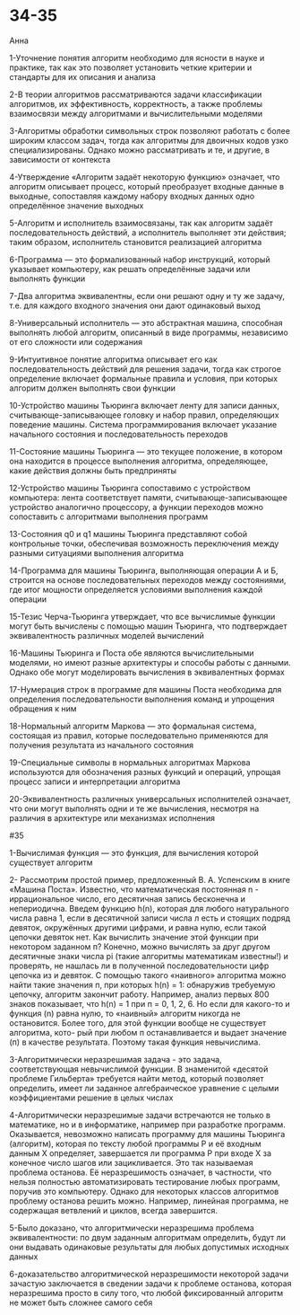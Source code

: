 # 34-35
Анна

1-Уточнение понятия алгоритм необходимо для ясности в науке и практике, так как это позволяет установить четкие критерии и стандарты для их описания и анализа

2-В теории алгоритмов рассматриваются задачи классификации алгоритмов, их эффективность, корректность, а также проблемы взаимосвязи между алгоритмами и вычислительными моделями

3-Алгоритмы обработки символьных строк позволяют работать с более широким классом задач, тогда как алгоритмы для двоичных кодов узко специализированы. Однако можно рассматривать и те, и другие, в зависимости от контекста

4-Утверждение «Алгоритм задаёт некоторую функцию» означает, что алгоритм описывает процесс, который преобразует входные данные в выходные, сопоставляя каждому набору входных данных одно определённое значение выходных

5-Алгоритм и исполнитель взаимосвязаны, так как алгоритм задаёт последовательность действий, а исполнитель выполняет эти действия; таким образом, исполнитель становится реализацией алгоритма

6-Программа — это формализованный набор инструкций, который указывает компьютеру, как решать определённые задачи или выполнять функции

7-Два алгоритма эквивалентны, если они решают одну и ту же задачу, т.е. для каждого входного значения они дают одинаковый выход

8-Универсальный исполнитель — это абстрактная машина, способная выполнять любой алгоритм, описанный в виде программы, независимо от его сложности или содержания

9-Интуитивное понятие алгоритма описывает его как последовательность действий для решения задачи, тогда как строгое определение включает формальные правила и условия, при которых алгоритм должен выполнять свои функции

10-Устройство машины Тьюринга включает ленту для записи данных, считывающе-записывающее головку и набор правил, определяющих поведение машины. Система программирования включает указание начального состояния и последовательность переходов

11-Состояние машины Тьюринга — это текущее положение, в котором она находится в процессе выполнения алгоритма, определяющее, какие действия должны быть предприняты

12-Устройство машины Тьюринга сопоставимо с устройством компьютера: лента соответствует памяти, считывающе-записывающее устройство аналогично процессору, а функции переходов можно сопоставить с алгоритмами выполнения программ

13-Состояния q0 и q1 машины Тьюринга представляют собой контрольные точки, обеспечивая возможность переключения между разными ситуациями выполнения алгоритма

14-Программа для машины Тьюринга, выполняющая операции А и Б, строится на основе последовательных переходов между состояниями, где итог мощности определяется условиями выполнения каждой операции

15-Тезис Черча-Тьюринга утверждает, что все вычислимые функции могут быть вычислены с помощью машин Тьюринга, что подтверждает эквивалентность различных моделей вычислений

16-Машины Тьюринга и Поста обе являются вычислительными моделями, но имеют разные архитектуры и способы работы с данными. Однако обе могут моделировать вычисления в эквивалентных формах

17-Нумерация строк в программе для машины Поста необходима для определения последовательности выполнения команд и упрощения обращения к ним

18-Нормальный алгоритм Маркова — это формальная система, состоящая из правил, которые последовательно применяются для получения результата из начального состояния

19-Специальные символы в нормальных алгоритмах Маркова используются для обозначения разных функций и операций, упрощая процесс записи и интерпретации алгоритма

20-Эквивалентность различных универсальных исполнителей означает, что они могут выполнять одни и те же вычисления, несмотря на различия в архитектуре или механизмах исполнения

#35

1-Вычислимая функция — это функция, для вычисления которой существует алгоритм

2- Рассмотрим простой пример, предложенный В. А. Успенским в книге «Машина Поста». Известно, что математическая постоянная n - иррациональное число, его десятичная запись бесконечна и непериодична. Введем функцию 
h(n), которая для любого натурального числа равна 1, если в десятичной записи числа л есть и стоящих подряд девяток, окружённых другими цифрами, и равна нулю, если такой цепочки девяток нет. Как вычислить значение этой функции при некотором заданном п? Конечно, можно вычислять за друг другом десятичные знаки числа pi (такие алгоритмы математикам известны!) и проверять, не нашлась ли в полученной последовательности цифр цепочка из и девяток. С помощью такого «наивного» алгоритма можно найти такие значения п, при которых h(n) = 1: обнаружив требуемую цепочку, алгоритм закончит работу. Например, анализ первых 800 знаков показывает, что h(n) = 1 при п = 0, 1, 2, 6. Но если для какого-то и функция (n) равна нулю, то «наивный» алгоритм никогда не остановится. Более того, для этой функции вообще не существует алгоритма, кото- рый при любом п останавливается и выдает значение (п) в качестве результата. Поэтому такая функция невычислима.

3-Алгоритмически неразрешимая задача - это задача, соответствующая невычислимой функции.  В знаменитой «десятой проблеме Гильберта» требуется найти метод, который позволяет определить, имеет ли заданное алгебраическое уравнение с целыми коэффициентами решение в целых числах

4-Алгоритмически неразрешимые задачи встречаются не только в математике, но и в информатике, например при разработке программ. Оказывается, невозможно написать программу для машины Тьюринга (алгоритм), которая по тексту любой программы Р и её входным данным Х определяет, завершается ли программа Р при входе Х за конечное число шагов или зацикливается. Это так называемая проблема останова. Её неразрешимость означает, в частности, что нельзя полностью автоматизировать тестирование любых программ, поручив это компьютеру. Однако для некоторых классов алгоритмов проблему останова решить можно. Например, линейная программа, не содержащая ветвлений и циклов, всегда завершится.

5-Было доказано, что алгоритмически неразрешима проблема эквивалентности: по двум заданным алгоритмам определить, будут ли они выдавать одинаковые результаты для любых допустимых исходных данных

6-доказательство алгоритмической неразрешимости некоторой задачи зачастую заключается в сведении задачи к проблеме останова, которая неразрешима просто в силу того, что любой фиксированный алгоритм не может быть сложнее самого себя
